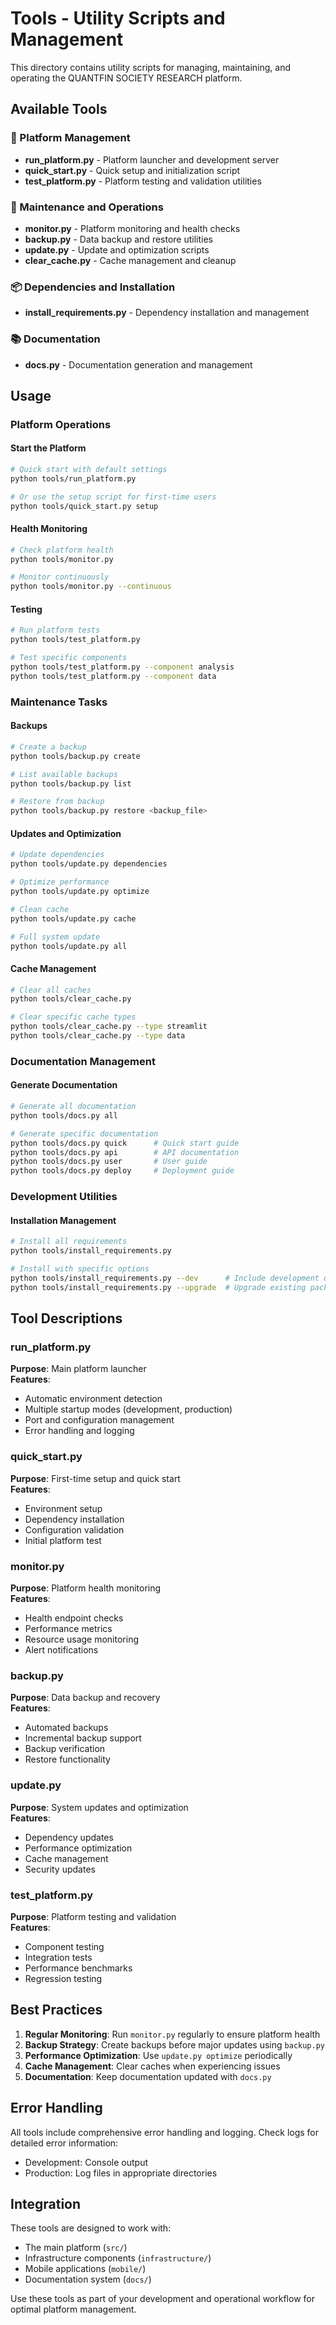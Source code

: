 # Tools - Utility Scripts and Management

This directory contains utility scripts for managing, maintaining, and operating the QUANTFIN SOCIETY RESEARCH platform.

## Available Tools

### 🚀 Platform Management
- **run_platform.py** - Platform launcher and development server
- **quick_start.py** - Quick setup and initialization script
- **test_platform.py** - Platform testing and validation utilities

### 🔧 Maintenance and Operations
- **monitor.py** - Platform monitoring and health checks
- **backup.py** - Data backup and restore utilities
- **update.py** - Update and optimization scripts
- **clear_cache.py** - Cache management and cleanup

### 📦 Dependencies and Installation
- **install_requirements.py** - Dependency installation and management

### 📚 Documentation
- **docs.py** - Documentation generation and management

## Usage

### Platform Operations

#### Start the Platform
```bash
# Quick start with default settings
python tools/run_platform.py

# Or use the setup script for first-time users
python tools/quick_start.py setup
```

#### Health Monitoring
```bash
# Check platform health
python tools/monitor.py

# Monitor continuously
python tools/monitor.py --continuous
```

#### Testing
```bash
# Run platform tests
python tools/test_platform.py

# Test specific components
python tools/test_platform.py --component analysis
python tools/test_platform.py --component data
```

### Maintenance Tasks

#### Backups
```bash
# Create a backup
python tools/backup.py create

# List available backups
python tools/backup.py list

# Restore from backup
python tools/backup.py restore <backup_file>
```

#### Updates and Optimization
```bash
# Update dependencies
python tools/update.py dependencies

# Optimize performance
python tools/update.py optimize

# Clean cache
python tools/update.py cache

# Full system update
python tools/update.py all
```

#### Cache Management
```bash
# Clear all caches
python tools/clear_cache.py

# Clear specific cache types
python tools/clear_cache.py --type streamlit
python tools/clear_cache.py --type data
```

### Documentation Management

#### Generate Documentation
```bash
# Generate all documentation
python tools/docs.py all

# Generate specific documentation
python tools/docs.py quick      # Quick start guide
python tools/docs.py api        # API documentation
python tools/docs.py user       # User guide
python tools/docs.py deploy     # Deployment guide
```

### Development Utilities

#### Installation Management
```bash
# Install all requirements
python tools/install_requirements.py

# Install with specific options
python tools/install_requirements.py --dev      # Include development dependencies
python tools/install_requirements.py --upgrade  # Upgrade existing packages
```

## Tool Descriptions

### run_platform.py
**Purpose**: Main platform launcher  
**Features**: 
- Automatic environment detection
- Multiple startup modes (development, production)
- Port and configuration management
- Error handling and logging

### quick_start.py
**Purpose**: First-time setup and quick start  
**Features**:
- Environment setup
- Dependency installation
- Configuration validation
- Initial platform test

### monitor.py
**Purpose**: Platform health monitoring  
**Features**:
- Health endpoint checks
- Performance metrics
- Resource usage monitoring
- Alert notifications

### backup.py
**Purpose**: Data backup and recovery  
**Features**:
- Automated backups
- Incremental backup support
- Backup verification
- Restore functionality

### update.py
**Purpose**: System updates and optimization  
**Features**:
- Dependency updates
- Performance optimization
- Cache management
- Security updates

### test_platform.py
**Purpose**: Platform testing and validation  
**Features**:
- Component testing
- Integration tests
- Performance benchmarks
- Regression testing

## Best Practices

1. **Regular Monitoring**: Run `monitor.py` regularly to ensure platform health
2. **Backup Strategy**: Create backups before major updates using `backup.py`
3. **Performance Optimization**: Use `update.py optimize` periodically
4. **Cache Management**: Clear caches when experiencing issues
5. **Documentation**: Keep documentation updated with `docs.py`

## Error Handling

All tools include comprehensive error handling and logging. Check logs for detailed error information:
- Development: Console output
- Production: Log files in appropriate directories

## Integration

These tools are designed to work with:
- The main platform (`src/`)
- Infrastructure components (`infrastructure/`)
- Mobile applications (`mobile/`)
- Documentation system (`docs/`)

Use these tools as part of your development and operational workflow for optimal platform management.
